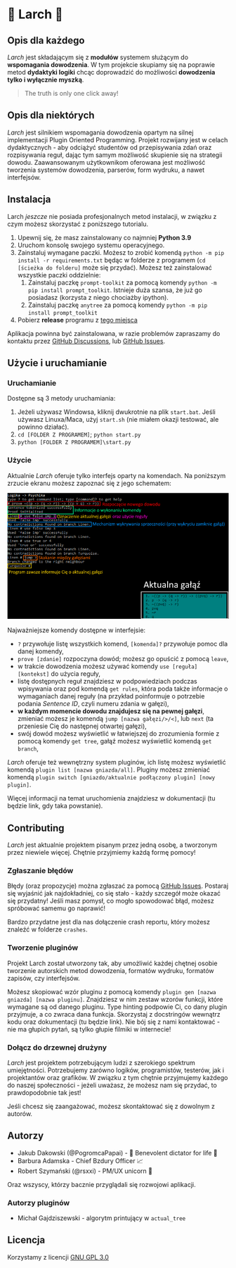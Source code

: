 # :leaves: Larch :leaves:

## Opis dla każdego

*Larch* jest składającym się z **modułów** systemem służącym do **wspomagania dowodzenia**. W tym projekcie skupiamy się na poprawie metod **dydaktyki logiki** chcąc doprowadzić do możliwości **dowodzenia tylko i wyłącznie myszką**.

> The truth is only one click away!

## Opis dla niektórych

*Larch* jest silnikiem wspomagania dowodzenia opartym na silnej implementacji Plugin Oriented Programming. Projekt rozwijany jest w celach dydaktycznych - aby odciążyć studentów od przepisywania zdań oraz rozpisywania reguł, dając tym samym możliwość skupienie się na strategii dowodu. Zaawansowanym użytkownikom oferowana jest możliwość tworzenia systemów dowodzenia, parserów, form wydruku, a nawet interfejsów.

## Instalacja

Larch *jeszcze* nie posiada profesjonalnych metod instalacji, w związku z czym możesz skorzystać z poniższego tutorialu.

1. Upewnij się, że masz zainstalowany co najmniej **Python 3.9**
2. Uruchom konsolę swojego systemu operacyjnego.
3. Zainstaluj wymagane paczki. Możesz to zrobić komendą `python -m pip install -r requirements.txt` będąc w folderze z programem (`cd [ścieżka do folderu]` może się przydać). Możesz też zainstalować wszystkie paczki oddzielnie:
   1. Zainstaluj paczkę `prompt-toolkit` za pomocą komendy `python -m pip install prompt_toolkit`. Istnieje duża szansa, że już go posiadasz (korzysta z niego chociażby ipython).
   2. Zainstaluj paczkę `anytree` za pomocą komendy `python -m pip install prompt_toolkit`
4. Pobierz **release** programu z [tego miejsca](https://github.com/PogromcaPapai/Larch/releases)

Aplikacja powinna być zainstalowana, w razie problemów zapraszamy do kontaktu przez [GitHub Discussions](https://github.com/PogromcaPapai/Larch/discussions), lub [GitHub Issues](https://github.com/PogromcaPapai/Larch/issues).

## Użycie i uruchamianie

### Uruchamianie

Dostępne są 3 metody uruchamiania:

1. Jeżeli używasz Windowsa, kliknij dwukrotnie na plik `start.bat`. Jeśli używasz Linuxa/Maca, użyj `start.sh` (nie miałem okazji testować, ale powinno działać).
2. `cd [FOLDER Z PROGRAMEM]`; `python start.py`
3. `python [FOLDER Z PROGRAMEM]\start.py`

### Użycie

Aktualnie *Larch* oferuje tylko interfejs oparty na komendach. Na poniższym zrzucie ekranu możesz zapoznać się z jego schematem:

![Zrzut ekranu z interfejsem](media/CLI_image.png)

Najważniejsze komendy dostępne w interfejsie:

- `?` przywołuje listę wszystkich komend, `[komenda]?` przywołuje pomoc dla danej komendy,
- `prove [zdanie]` rozpoczyna dowód; możesz go opuścić z pomocą `leave`,
- w trakcie dowodzenia możesz używać komendy `use [reguła] [kontekst]` do użycia reguły,
- listę dostępnych reguł znajdziesz w podpowiedziach podczas wpisywania oraz pod komendą `get rules`, która poda także informacje o wymaganiach danej reguły (na przykład poinformuje o potrzebie podania *Sentence ID*, czyli numeru zdania w gałęzi),
- **w każdym momencie dowodu znajdujesz się na pewnej gałęzi**, zmieniać możesz je komendą `jump [nazwa gałęzi/>/<]`, lub `next` (ta przeniesie Cię do następnej otwartej gałęzi),
- swój dowód możesz wyświetlić w łatwiejszej do zrozumienia formie z pomocą komendy `get tree`, gałąź możesz wyświetlić komendą `get branch`,

*Larch* oferuje też wewnętrzny system pluginów, ich listę możesz wyświetlić komendą `plugin list [nazwa gniazda/all]`. Pluginy możesz zmieniać komendą `plugin switch [gniazdo/aktualnie podłączony plugin] [nowy plugin]`.

Więcej informacji na temat uruchomienia znajdziesz w dokumentacji (tu będzie link, gdy taka powstanie).

## Contributing

*Larch* jest aktualnie projektem pisanym przez jedną osobę, a tworzonym przez niewiele więcej. Chętnie przyjmiemy każdą formę pomocy!

### Zgłaszanie błędów

Błędy (oraz propozycje) można zgłaszać za pomocą [GitHub Issues](https://github.com/PogromcaPapai/Larch/issues/new/choose). Postaraj się wyjaśnić jak najdokładniej, co się stało - każdy szczegół może okazać się przydatny! Jeśli masz pomysł, co mogło spowodować błąd, możesz spróbować samemu go naprawić!

Bardzo przydatne jest dla nas dołączenie crash reportu, który możesz znaleźć w folderze `crashes`.

### Tworzenie pluginów

Projekt Larch został utworzony tak, aby umożliwić każdej chętnej osobie tworzenie autorskich metod dowodzenia, formatów wydruku, formatów zapisów, czy interfejsów. 

Możesz skopiować wzór pluginu z pomocą komendy `plugin gen [nazwa gniazda] [nazwa pluginu]`. Znajdziesz w nim zestaw wzorów funkcji, które wymagane są od danego pluginu. Type hinting podpowie Ci, co dany plugin przyjmuje, a co zwraca dana funkcja. Skorzystaj z docstringów wewnątrz kodu oraz dokumentacji (tu będzie link). Nie bój się z nami kontaktować - nie ma głupich pytań, są tylko głupie filmiki w internecie!

### Dołącz do drzewnej drużyny

*Larch* jest projektem potrzebującym ludzi z szerokiego spektrum umiejętności. Potrzebujemy zarówno logików, programistów, testerów, jak i projektantów oraz grafików. W związku z tym chętnie przyjmujemy każdego do naszej społeczności - jeżeli uważasz, że możesz nam się przydać, to prawdopodobnie tak jest!

Jeśli chcesz się zaangażować, możesz skontaktować się z dowolnym z autorów.

## Autorzy

- Jakub Dakowski (@PogromcaPapai) - :crown: Benevolent dictator for life :crown:
- Barbura Adamska - Chief Bzdury Officer :chart_with_upwards_trend:
- Robert Szymański (@rsxxi) - PM/UX unicorn :unicorn:

Oraz wszyscy, którzy bacznie przyglądali się rozwojowi aplikacji.

### Autorzy pluginów

- Michał Gajdziszewski - algorytm printujący w `actual_tree`

## Licencja

Korzystamy z licencji [GNU GPL 3.0](COPYING)
